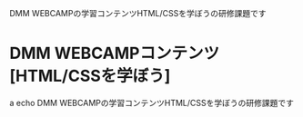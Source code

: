 DMM WEBCAMPの学習コンテンツHTML/CSSを学ぼうの研修課題です
# DMM WEBCAMPコンテンツ[HTML/CSSを学ぼう]
a
echo DMM WEBCAMPの学習コンテンツHTML/CSSを学ぼうの研修課題です
